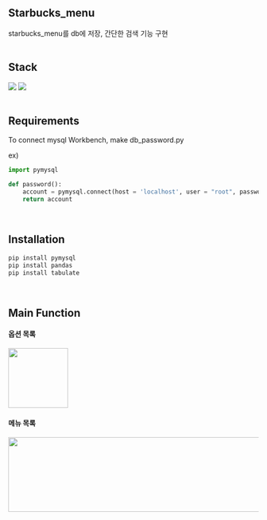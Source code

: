 ## Starbucks_menu
starbucks_menu를 db에 저장, 간단한 검색 기능 구현 
<br><br>

## Stack
<div>
<img src="https://img.shields.io/badge/Python-3776AB?style=flat&logo=Python&logoColor=white">
<img src="https://img.shields.io/badge/MySQL-4479A1?style=flat&logo=MySQL&logoColor=white">
</div>
<br>

## Requirements
To connect mysql Workbench, make db_password.py

ex)
```python
import pymysql

def password():
    account = pymysql.connect(host = 'localhost', user = "root", password="******", db = "starbucks_menu")
    return account
```
<br>

## Installation
```python
pip install pymysql
pip install pandas
pip install tabulate
```
<br>

## Main Function
<div>
  <h4>옵션 목록</h4>
  <img witdh = 400, height = 120 src = "https://github.com/choijian/Starbucks_menu/assets/43908014/4b7e05c7-451b-4cbf-b13d-2683ead329d5">
  <h4>메뉴 목록<h4>
  <p align="left">
  <img width = "800", height = "150" src="https://github.com/choijian/Starbucks_menu/assets/43908014/23703000-0004-490a-bbd9-b3c74b5826d2">
</p>

</div>

